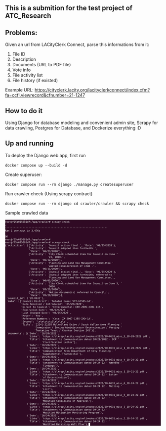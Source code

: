 ## This is a submition for the test project of ATC_Research

## Problems:

Given an url from LACityClerk Connect, parse this informations from it:

1. File ID
2. Description
3. Documents (URL to PDF file)
4. Vote info
5. File activity list
6. File history (if existed)

Example URL: https://cityclerk.lacity.org/lacityclerkconnect/index.cfm?fa=ccfi.viewrecord&cfnumber=21-1247


## How to do it

Using Django for database modeling and convenient admin site, Scrapy for data crawling, Postgres for Database, and Dockerize everything :D


## Up and running

To deploy the Django web app, first run

`docker compose up --build -d`

Create superuser:

`docker compose run --rm django ./manage.py createsuperuser`

Run crawler check (Using scrapy contract)

`docker compose run --rm django cd crawler/crawler && scrapy check`

Sample crawled data

<img src="./demo.png" />
